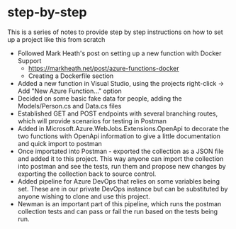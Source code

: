 # step-by-step

This is a series of notes to provide step by step instructions on how to set up a project like this from scratch

- Followed Mark Heath's post on setting up a new function with Docker Support
  - https://markheath.net/post/azure-functions-docker
  - Creating a Dockerfile section
- Added a new function in Visual Studio, using the projects right-click -> Add "New Azure Function..." option
- Decided on some basic fake data for people, adding the Models/Person.cs and Data.cs files
- Established GET and POST endpoints with several branching routes, which will provide scenarios for testing in Postman
- Added in Microsoft.Azure.WebJobs.Extensions.OpenApi to decorate the two functions with OpenApi information to give a little documentation and quick import to postman
- Once importated into Postman - exported the collection as a JSON file and added it to this project. This way anyone can import the collection into postman and see the tests, run them and propose new changes by exporting the collection back to source control.
- Added pipeline for Azure DevOps that relies on some variables being set. These are in our private DevOps instance but can be substituted by anyone wishing to clone and use this project.
- Newman is an important part of this pipeline, which runs the postman collection tests and can pass or fail the run based on the tests being run.